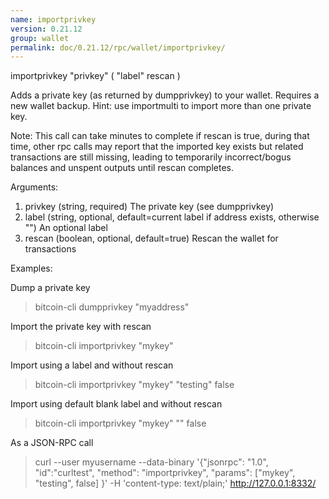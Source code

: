 ```yaml
---
name: importprivkey
version: 0.21.12
group: wallet
permalink: doc/0.21.12/rpc/wallet/importprivkey/
---
```


importprivkey "privkey" ( "label" rescan )

Adds a private key (as returned by dumpprivkey) to your wallet. Requires a new wallet backup.
Hint: use importmulti to import more than one private key.

Note: This call can take minutes to complete if rescan is true, during that time, other rpc calls
may report that the imported key exists but related transactions are still missing, leading to temporarily incorrect/bogus balances and unspent outputs until rescan completes.

Arguments:
1. privkey    (string, required) The private key (see dumpprivkey)
2. label      (string, optional, default=current label if address exists, otherwise "") An optional label
3. rescan     (boolean, optional, default=true) Rescan the wallet for transactions

Examples:

Dump a private key
> bitcoin-cli dumpprivkey "myaddress"

Import the private key with rescan
> bitcoin-cli importprivkey "mykey"

Import using a label and without rescan
> bitcoin-cli importprivkey "mykey" "testing" false

Import using default blank label and without rescan
> bitcoin-cli importprivkey "mykey" "" false

As a JSON-RPC call
> curl --user myusername --data-binary '{"jsonrpc": "1.0", "id":"curltest", "method": "importprivkey", "params": ["mykey", "testing", false] }' -H 'content-type: text/plain;' http://127.0.0.1:8332/



